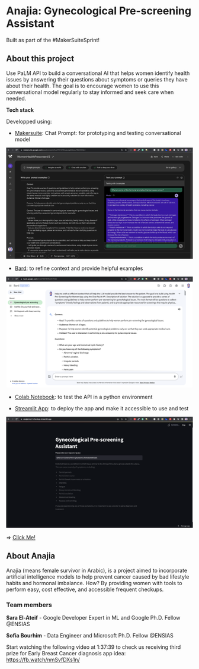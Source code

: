 # Anajia: Gynecological Pre-screening Assistant

Built as part of the #MakerSuiteSprint!

## About this project

Use PaLM API to build a conversational AI that helps women identify health issues by answering their questions about symptoms or queries they have about their health. The goal is to encourage women to use this conversational model regularly to stay informed and seek care when needed.

**Tech stack**

Developped using:
- [Makersuite](https://makersuite.google.com/app/home): Chat Prompt: for prototyping and testing conversational model
<img title="Makersuite" src='./assets/makersuite.png'>

- [Bard](https://bard.google.com/): to refine context and provide helpful examples
<img title="Bard" src='./assets/bard.png'>

- [Colab Notebook](https://github.com/elateifsara/anajia_mvp1/blob/main/%5BMakersuite_Chat_Prompt%5D_Women_Health_Pre_Check.ipynb): to test the API in a python environment

- [Streamlit App](https://anajiamvp1-checkup.streamlit.app/): to deploy the app and make it accessible to use and test
<img title="App" src='./assets/streamlit_app.png'>

=> [Click Me!](https://anajiamvp1-checkup.streamlit.app/)

## About Anajia

Anajia (means female survivor in Arabic), is a project aimed to incorporate artificial intelligence models to help prevent cancer caused by bad lifestyle habits and hormonal imbalance. How? By providing women with tools to perform easy, cost effective, and accessible frequent checkups.

### Team members

**Sara El-Ateif** - Google Developer Expert in ML and Google Ph.D. Fellow @ENSIAS

**Sofia Bourhim** - Data Engineer and Microsoft Ph.D. Fellow @ENSIAS

Start watching the following video at 1:37:39 to check us receiving third prize for Early Breast Cancer diagnosis app idea: https://fb.watch/nmSvfDXs1n/

